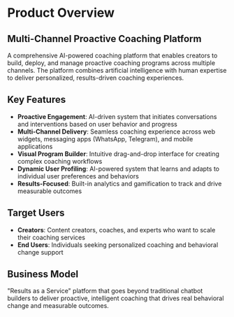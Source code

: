 # Product Overview

## Multi-Channel Proactive Coaching Platform

A comprehensive AI-powered coaching platform that enables creators to build, deploy, and manage proactive coaching programs across multiple channels. The platform combines artificial intelligence with human expertise to deliver personalized, results-driven coaching experiences.

## Key Features

- **Proactive Engagement**: AI-driven system that initiates conversations and interventions based on user behavior and progress
- **Multi-Channel Delivery**: Seamless coaching experience across web widgets, messaging apps (WhatsApp, Telegram), and mobile applications
- **Visual Program Builder**: Intuitive drag-and-drop interface for creating complex coaching workflows
- **Dynamic User Profiling**: AI-powered system that learns and adapts to individual user preferences and behaviors
- **Results-Focused**: Built-in analytics and gamification to track and drive measurable outcomes

## Target Users

- **Creators**: Content creators, coaches, and experts who want to scale their coaching services
- **End Users**: Individuals seeking personalized coaching and behavioral change support

## Business Model

"Results as a Service" platform that goes beyond traditional chatbot builders to deliver proactive, intelligent coaching that drives real behavioral change and measurable outcomes.